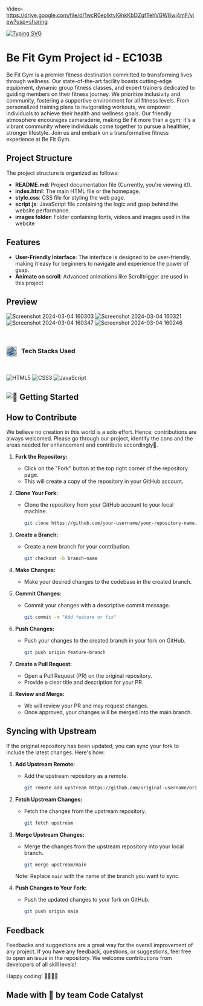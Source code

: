 <!-- # Project ID - EC103B

# Hacking Guide for MyGym 😎

## .MyGym 🤞

It is a Gym Website made with HTML CSS 😊


## How to setup it on your device ?? 🤔

### 🤞 Step 1

Click on Fork and rename it as

#### TeamName_ProjectID
### 🤞 Step 2 
Copy the https link from Code Section

#### Open Command Prompt and type

```http
  cd desktop
  git clone <https link>
```
Now the project is on your desktop now open it with your code editor
now you are got to go for hacking !!


## 😒 What You are  able to change? 
1. Given Colors
2. Logo
3. Landing page Image
4. Landing Text Design
5. Make it a single page on scroll or multipage as you wish




## 👌 Ask your doubt on Discord

[Click Here](https://discord.com/invite/8qJBt5pby5)  👈👈 -->

Video- https://drive.google.com/file/d/1wcR0eplktylGhkKbDZgfTehVGW8wi4mF/view?usp=sharing

[![Typing SVG](https://readme-typing-svg.demolab.com/?lines=Hello+There!!!+👋🏻;Welcome+to+Be+Fit+Project)](https://git.io/typing-svg)

# Be Fit Gym Project id - EC103B

Be Fit Gym is a premier fitness destination committed to transforming lives through wellness. Our state-of-the-art facility boasts cutting-edge equipment, dynamic group fitness classes, and expert trainers dedicated to guiding members on their fitness journey. We prioritize inclusivity and community, fostering a supportive environment for all fitness levels. From personalized training plans to invigorating workouts, we empower individuals to achieve their health and wellness goals. Our friendly atmosphere encourages camaraderie, making Be Fit more than a gym; it's a vibrant community where individuals come together to pursue a healthier, stronger lifestyle. Join us and embark on a transformative fitness experience at Be Fit Gym.
## Project Structure

The project structure is organized as follows:


- **README.md**: Project documentation file (Currently, you're viewing it!).
- **index.html**: The main HTML file or the homepage.
- **style.css**: CSS file for styling the web page.
- **script.js**: JavaScript file containing the logic and gsap behind the website performance.
- **images folder**: Folder containing fonts, videos and images used in the website


## Features


- **User-Friendly Interface**: The interface is designed to be user-friendly, making it easy for beginners to navigate and experience the power of gsap.
- **Animate on scroll**: Advanced animations like Scrolltrigger are used in this project 


## Preview


![Screenshot 2024-03-04 160303](https://github.com/lord-cyclone100/CodeCatalyst_EC103B/assets/121711381/56131a48-7032-4fdf-97f7-a8d49c331d0e)
![Screenshot 2024-03-04 160321](https://github.com/lord-cyclone100/CodeCatalyst_EC103B/assets/121711381/bc6dec47-cc86-4402-a71f-e3f233faad80)
![Screenshot 2024-03-04 160347](https://github.com/lord-cyclone100/CodeCatalyst_EC103B/assets/121711381/1dd23ed9-5006-402e-9c23-8d1a5845cbea)
![Screenshot 2024-03-04 160246](https://github.com/lord-cyclone100/CodeCatalyst_EC103B/assets/121711381/a0bbe2c0-339e-4dbc-a2b6-7aa4892e8388)


<br>
<h3 align="left"><img src="https://raw.githubusercontent.com/dsnehasish74/dsnehasish74/main/techstack.gif" align="center"
                width="28" /> &nbsp; Tech Stacks Used</h3>
                <br>
<p align="left"> 

![HTML5](https://img.shields.io/badge/html5-%23E34F26.svg?style=for-the-badge&logo=html5&logoColor=white) 
![CSS3](https://img.shields.io/badge/css3-%231572B6.svg?style=for-the-badge&logo=css3&logoColor=white)
![JavaScript](https://img.shields.io/badge/javascript-%23323330.svg?style=for-the-badge&logo=javascript&logoColor=%23F7DF1E)


<h2><picture>
  <source srcset="https://fonts.gstatic.com/s/e/notoemoji/latest/1f331/512.webp" type="image/webp">
  <img src="https://fonts.gstatic.com/s/e/notoemoji/latest/1f331/512.gif" alt="🌱" width="32" height="32">
</picture> Getting Started</h2>

## How to Contribute

We believe no creation in this world is a solo effort. Hence, contributions are always welcomed. Please go through our project, identify the cons and the areas needed for enhancement and contribute accordingly🤗. 

1. **Fork the Repository:**
   - Click on the "Fork" button at the top right corner of the repository page.
   - This will create a copy of the repository in your GitHub account.

2. **Clone Your Fork:**
   - Clone the repository from your GitHub account to your local machine.
     ```bash
     git clone https://github.com/your-username/your-repository-name.git
     ```

3. **Create a Branch:**
   - Create a new branch for your contribution.
     ```bash
     git checkout -b branch-name
     ```

4. **Make Changes:**
   - Make your desired changes to the codebase in the created branch.

5. **Commit Changes:**
   - Commit your changes with a descriptive commit message.
     ```bash
     git commit -m "Add feature or fix"
     ```

6. **Push Changes:**
   - Push your changes to the created branch in your fork on GitHub.
     ```bash
     git push origin feature-branch
     ```

7. **Create a Pull Request:**
   - Open a Pull Request (PR) on the original repository.
   - Provide a clear title and description for your PR.

8. **Review and Merge:**
   - We will review your PR and may request changes.
   - Once approved, your changes will be merged into the main branch.

## Syncing with Upstream

If the original repository has been updated, you can sync your fork to include the latest changes. Here's how:

1. **Add Upstream Remote:**
   - Add the upstream repository as a remote.
     ```bash
     git remote add upstream https://github.com/original-username/original-repository.git
     ```

2. **Fetch Upstream Changes:**
   - Fetch the changes from the upstream repository.
     ```bash
     git fetch upstream
     ```

3. **Merge Upstream Changes:**
   - Merge the changes from the upstream repository into your local branch.
     ```bash
     git merge upstream/main
     ```

   Note: Replace `main` with the name of the branch you want to sync.

4. **Push Changes to Your Fork:**
   - Push the updated changes to your fork on GitHub.
     ```bash
     git push origin main
     ```

## Feedback

Feedbacks and suggestions are a great way for the overall improvement of any project. If you have any feedback, questions, or suggestions, feel free to open an issue in the repository. We welcome contributions from developers of all skill levels!

Happy coding! 🧑🏻‍💻🚀

## Made with 💓 by team Code Catalyst
